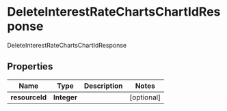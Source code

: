 

# DeleteInterestRateChartsChartIdResponse

DeleteInterestRateChartsChartIdResponse

## Properties

| Name | Type | Description | Notes |
|------------ | ------------- | ------------- | -------------|
|**resourceId** | **Integer** |  |  [optional] |



